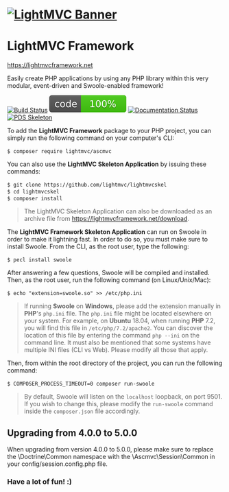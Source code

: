# [![LightMVC Banner](https://github.com/lightmvc/lightmvcskel/raw/master/public/img/lightmvc_logo.png)](https://lightmvcframework.net/)
# LightMVC Framework

https://lightmvcframework.net

Easily create PHP applications by using any PHP library within this very modular, event-driven and Swoole-enabled framework!

[![Build Status](https://travis-ci.org/lightmvc/ascmvc.svg?branch=master)](https://travis-ci.org/lightmvc/ascmvc)
[![Coverage Status](docs/images/code_coverage.svg)](https://lightmvcframework.net/)
[![Documentation Status](https://readthedocs.org/projects/lightmvc-framework/badge/?version=latest)](https://lightmvc-framework.readthedocs.io/en/latest/?badge=latest)
[![PDS Skeleton](https://img.shields.io/badge/pds-skeleton-blue.svg?style=flat-square)](https://github.com/php-pds/skeleton)

To add the **LightMVC Framework** package to your PHP project, you can simply run the following command on your computer's CLI:

    $ composer require lightmvc/ascmvc

You can also use the **LightMVC Skeleton Application** by issuing these commands:

    $ git clone https://github.com/lightmvc/lightmvcskel
    $ cd lightmvcskel
    $ composer install

> The LightMVC Skeleton Application can also be downloaded as an archive file from https://lightmvcframework.net/download.

The **LightMVC Framework Skeleton Application** can run on Swoole in order to make it lightning fast. In order
to do so, you must make sure to install Swoole. From the CLI, as the root user, type the following:

    $ pecl install swoole

After answering a few questions, Swoole will be compiled and installed. Then, as the root user, run the following command (on Linux/Unix/Mac):

    $ echo "extension=swoole.so" >> /etc/php.ini

> If running **Swoole** on **Windows**, please add the extension manually in **PHP**'s ``php.ini`` file. The ``php.ini`` file might be located elsewhere on your system. For example, on **Ubuntu** 18.04, when running **PHP** 7.2, you will find this file in ``/etc/php/7.2/apache2``. You can discover the location of this file by entering the command ``php --ini`` on the command line. It must also be mentioned that some systems have multiple INI files (CLI vs Web). Please modify all those that apply.

Then, from within the root directory of the project, you can run the following command:

    $ COMPOSER_PROCESS_TIMEOUT=0 composer run-swoole

> By default, Swoole will listen on the ``localhost`` loopback, on port 9501. If you wish to change this, please modify the ``run-swoole`` command inside the ``composer.json`` file accordingly.

## Upgrading from 4.0.0 to 5.0.0

When upgrading from version 4.0.0 to 5.0.0, please make sure to replace the \Doctrine\Common namespace with the \Ascmvc\Session\Common in your config/session.config.php file.

### Have a lot of fun! :)